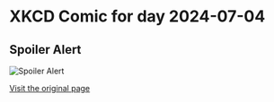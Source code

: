 
# XKCD Comic for day 2024-07-04

## Spoiler Alert

![Spoiler Alert](https://imgs.xkcd.com/comics/spoiler_alert.png "And then it turns out they're both Tyler Durden.")

[Visit the original page](https://xkcd.com/109/)

